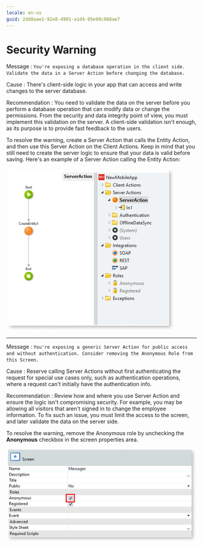 ```yaml
---
locale: en-us
guid: 2dd8aae1-92e8-4901-a1d4-95e98c968ae7
---
```


# Security Warning

Message
:   `You're exposing a database operation in the client side. Validate the data in a Server Action before changing the database.`

Cause
:   There's client-side logic in your app that can access and write changes to the server database. 

Recommendation
:   You need to validate the data on the server before you perform a database operation that can modify data or change the permissions. From the security and data integrity point of view, you must implement this validation on the server. A client-side validation isn't enough, as its purpose is to provide fast feedback to the users.

To resolve the warning, create a Server Action that calls the Entity Action, and then use this Server Action on the Client Actions. Keep in mind that you still need to create the server logic to ensure that your data is valid before saving. Here's an example of a Server Action calling the Entity Action:

![Create a server action](images/security-warning-1-ss.png)

---

Message
:   `You're exposing a generic Server Action for public access and without authentication. Consider removing the Anonymous Role from this Screen.`

Cause
:    Reserve calling Server Actions without first authenticating the request for special use cases only, such as authentication operations, where a request can't initially have the authentication info.

Recommendation
:   Review how and where you use Server Action and ensure the logic isn't compromising security. For example, you may be allowing all visitors that aren't signed in to change the employee information. To fix such an issue, you must limit the access to the screen, and later validate the data on the server side.

To resolve the warning, remove the Anonymous role by unchecking the **Anonymous** checkbox in the screen properties area.

![Uncheck Anonymous checkbox](images/security-warning-2-ss.png)

